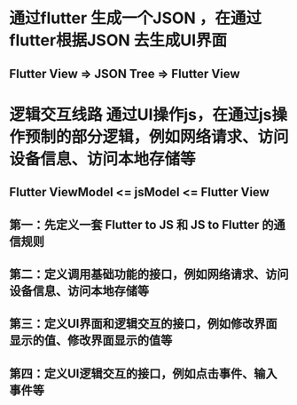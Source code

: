 # 通过flutter 生成一个JSON ，在通过flutter根据JSON 去生成UI界面
##  Flutter View => JSON Tree => Flutter View
# 逻辑交互线路 通过UI操作js，在通过js操作预制的部分逻辑，例如网络请求、访问设备信息、访问本地存储等
##  Flutter ViewModel <= jsModel <= Flutter View
##  第一：先定义一套 Flutter to JS  和 JS to Flutter 的通信规则
##  第二：定义调用基础功能的接口，例如网络请求、访问设备信息、访问本地存储等
##  第三：定义UI界面和逻辑交互的接口，例如修改界面显示的值、修改界面显示的值等
##  第四：定义UI逻辑交互的接口，例如点击事件、输入事件等
##
